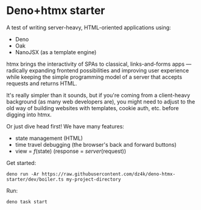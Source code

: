 
# Deno+htmx starter

A test of writing server-heavy, HTML-oriented applications using:

 - Deno
 - Oak
 - NanoJSX (as a template engine)

htmx brings the interactivity of SPAs to classical, links-and-forms apps &mdash;
radically expanding frontend possibilities and improving user experience while 
keeping the simple programming model of a server that accepts requests and
returns HTML.

It's really simpler than it sounds, but if you're coming from a client-heavy
background (as many web developers are), you might need to adjust to the old
way of building websites with templates, cookie auth, etc. before digging into
htmx. 

Or just dive head first! We have many features:

 - state management (HTML)
 - time travel debugging (the browser's back and forward buttons)
 - view = <var>f</var>(state) (response = <var>server</var>(request))

Get started:

  ~~~
  deno run -Ar https://raw.githubusercontent.com/dz4k/deno-htmx-starter/dev/boiler.ts my-project-directory
  ~~~

Run:

  ~~~
  deno task start
  ~~~